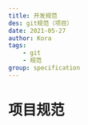 ```yaml
---
title: 开发规范
des: git规范（项目）
date: 2021-05-27
author: Kora
tags:
    - git
    - 规范
group: specification
---
```


# 项目规范
